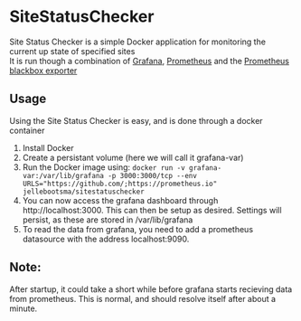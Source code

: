 # SiteStatusChecker
Site Status Checker is a simple Docker application for monitoring the current up state of specified sites\
It is run though a combination of [Grafana](https://grafana.com/), [Prometheus](https://prometheus.io/) and the [Prometheus blackbox exporter](https://github.com/prometheus/blackbox_exporter)
## Usage
Using the Site Status Checker is easy, and is done through a docker container

1. Install Docker
2. Create a persistant volume (here we will call it grafana-var)
3. Run the Docker image using: `docker run -v grafana-var:/var/lib/grafana -p 3000:3000/tcp --env URLS="https://github.com/;https://prometheus.io" jellebootsma/sitestatuschecker`
4. You can now access the grafana dashboard through http://localhost:3000. This can then be setup as desired. Settings will persist, as these are stored in /var/lib/grafana
5. To read the data from grafana, you need to add a prometheus datasource with the address localhost:9090.


## Note:
After startup, it could take a short while before grafana starts recieving data from prometheus. This is normal, and should resolve itself after about a minute.

